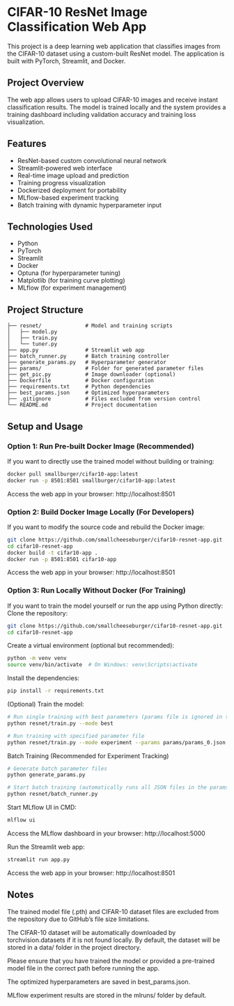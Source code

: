 # CIFAR-10 ResNet Image Classification Web App

This project is a deep learning web application that classifies images from the CIFAR-10 dataset using a custom-built ResNet model. The application is built with PyTorch, Streamlit, and Docker.

## Project Overview

The web app allows users to upload CIFAR-10 images and receive instant classification results. The model is trained locally and the system provides a training dashboard including validation accuracy and training loss visualization.

## Features

- ResNet-based custom convolutional neural network
- Streamlit-powered web interface
- Real-time image upload and prediction
- Training progress visualization
- Dockerized deployment for portability
- MLflow-based experiment tracking
- Batch training with dynamic hyperparameter input

## Technologies Used

- Python
- PyTorch
- Streamlit
- Docker
- Optuna (for hyperparameter tuning)
- Matplotlib (for training curve plotting)
- MLflow (for experiment management)

## Project Structure

```text
├── resnet/              # Model and training scripts
│   ├── model.py
│   ├── train.py
│   └── tuner.py
├── app.py               # Streamlit web app
├── batch_runner.py      # Batch training controller
├── generate_params.py   # Hyperparameter generator
├── params/              # Folder for generated parameter files
├── get_pic.py           # Image downloader (optional)
├── Dockerfile           # Docker configuration
├── requirements.txt     # Python dependencies
├── best_params.json     # Optimized hyperparameters
├── .gitignore           # Files excluded from version control
└── README.md            # Project documentation
```
## Setup and Usage
### Option 1: Run Pre-built Docker Image (Recommended)
If you want to directly use the trained model without building or training:
```bash
docker pull smallburger/cifar10-app:latest
docker run -p 8501:8501 smallburger/cifar10-app:latest
```
Access the web app in your browser:
http://localhost:8501
### Option 2: Build Docker Image Locally (For Developers)
If you want to modify the source code and rebuild the Docker image:
```bash
git clone https://github.com/smallcheeseburger/cifar10-resnet-app.git
cd cifar10-resnet-app
docker build -t cifar10-app .
docker run -p 8501:8501 cifar10-app
```
Access the web app in your browser:
http://localhost:8501
### Option 3: Run Locally Without Docker (For Training)
If you want to train the model yourself or run the app using Python directly:
Clone the repository:
```bash
git clone https://github.com/smallcheeseburger/cifar10-resnet-app.git
cd cifar10-resnet-app
```
Create a virtual environment (optional but recommended):
```bash
python -m venv venv
source venv/bin/activate  # On Windows: venv\Scripts\activate
```
Install the dependencies:
```bash
pip install -r requirements.txt
```

(Optional) Train the model:
```bash
# Run single training with best parameters (params file is ignored in this mode)
python resnet/train.py --mode best

# Run training with specified parameter file
python resnet/train.py --mode experiment --params params/params_0.json
```

Batch Training (Recommended for Experiment Tracking)
```bash
# Generate batch parameter files
python generate_params.py

# Start batch training (automatically runs all JSON files in the params/ folder)
python resnet/batch_runner.py
```

Start MLflow UI in CMD:
```bash
mlflow ui
```
Access the MLflow dashboard in your browser:
http://localhost:5000


Run the Streamlit web app:
```bash
streamlit run app.py
```
Access the web app in your browser:
http://localhost:8501

## Notes
The trained model file (.pth) and CIFAR-10 dataset files are excluded from the repository due to GitHub’s file size limitations.

The CIFAR-10 dataset will be automatically downloaded by torchvision.datasets if it is not found locally. By default, the dataset will be stored in a data/ folder in the project directory.

Please ensure that you have trained the model or provided a pre-trained model file in the correct path before running the app.

The optimized hyperparameters are saved in best_params.json.

MLflow experiment results are stored in the mlruns/ folder by default.
